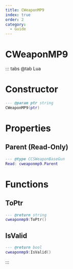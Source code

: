 ```yaml
---
title: CWeaponMP9
index: true
order: 2
category:
  - Guide
---
```


# CWeaponMP9

::: tabs
@tab Lua
# Constructor
```lua
--- @param ptr string
CWeaponMP9(ptr)
```
# Properties
## Parent (Read-Only)
```lua
--- @type CCSWeaponBaseGun
Read: cweaponmp9.Parent
```
# Functions
## ToPtr
```lua
--- @return string
cweaponmp9:ToPtr()
```
## IsValid
```lua
--- @return bool
cweaponmp9:IsValid()
```

:::